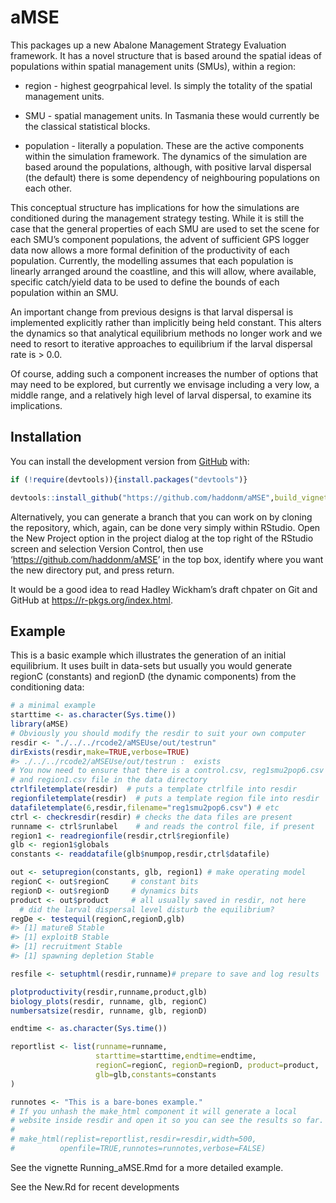 
<!-- README.md is generated from README.Rmd. Please edit that file -->

# aMSE

<!-- badges: start -->

<!-- badges: end -->

This packages up a new Abalone Management Strategy Evaluation framework.
It has a novel structure that is based around the spatial ideas of
populations within spatial management units (SMUs), within a region:

  - region - highest geogrpahical level. Is simply the totality of the
    spatial management units.

  - SMU - spatial management units. In Tasmania these would currently be
    the classical statistical blocks.

  - population - literally a population. These are the active components
    within the simulation framework. The dynamics of the simulation are
    based around the populations, although, with positive larval
    dispersal (the default) there is some dependency of neighbouring
    populations on each other.

This conceptual structure has implications for how the simulations are
conditioned during the management strategy testing. While it is still
the case that the general properties of each SMU are used to set the
scene for each SMU’s component populations, the advent of sufficient GPS
logger data now allows a more formal definition of the productivity of
each population. Currently, the modelling assumes that each population
is linearly arranged around the coastline, and this will allow, where
available, specific catch/yield data to be used to define the bounds of
each population within an SMU.

An important change from previous designs is that larval dispersal is
implemented explicitly rather than implicitly being held constant. This
alters the dynamics so that analytical equilibrium methods no longer
work and we need to resort to iterative approaches to equilibrium if the
larval dispersal rate is \> 0.0.

Of course, adding such a component increases the number of options that
may need to be explored, but currently we envisage including a very low,
a middle range, and a relatively high level of larval dispersal, to
examine its implications.

## Installation

You can install the development version from
[GitHub](https://github.com/haddonm/aMSE) with:

``` r
if (!require(devtools)){install.packages("devtools")} 

devtools::install_github("https://github.com/haddonm/aMSE",build_vignettes = TRUE)
```

Alternatively, you can generate a branch that you can work on by cloning
the repository, which, again, can be done very simply within RStudio.
Open the New Project option in the project dialog at the top right of
the RStudio screen and selection Version Control, then use
‘<https://github.com/haddonm/aMSE>’ in the top box, identify where you
want the new directory put, and press return.

It would be a good idea to read Hadley Wickham’s draft chpater on Git
and GitHub at <https://r-pkgs.org/index.html>.

## Example

This is a basic example which illustrates the generation of an initial
equilibrium. It uses built in data-sets but usually you would generate
regionC (constants) and regionD (the dynamic components) from the
conditioning data:

``` r
# a minimal example
starttime <- as.character(Sys.time())
library(aMSE)
# Obviously you should modify the resdir to suit your own computer
resdir <- "./../../rcode2/aMSEUse/out/testrun"
dirExists(resdir,make=TRUE,verbose=TRUE)
#> ./../../rcode2/aMSEUse/out/testrun :  exists
# You now need to ensure that there is a control.csv, reg1smu2pop6.csv
# and region1.csv file in the data directory
ctrlfiletemplate(resdir)  # puts a template ctrlfile into resdir
regionfiletemplate(resdir)  # puts a template region file into resdir
datafiletemplate(6,resdir,filename="reg1smu2pop6.csv") # etc
ctrl <- checkresdir(resdir) # checks the data files are present
runname <- ctrl$runlabel    # and reads the control file, if present
region1 <- readregionfile(resdir,ctrl$regionfile)
glb <- region1$globals
constants <- readdatafile(glb$numpop,resdir,ctrl$datafile)

out <- setupregion(constants, glb, region1) # make operating model 
regionC <- out$regionC     # constant bits
regionD <- out$regionD     # dynamics bits
product <- out$product     # all usually saved in resdir, not here
  # did the larval dispersal level disturb the equilibrium?
regDe <- testequil(regionC,regionD,glb) 
#> [1] matureB Stable
#> [1] exploitB Stable
#> [1] recruitment Stable
#> [1] spawning depletion Stable

resfile <- setuphtml(resdir,runname)# prepare to save and log results

plotproductivity(resdir,runname,product,glb)
biology_plots(resdir, runname, glb, regionC)
numbersatsize(resdir, runname, glb, regionD)

endtime <- as.character(Sys.time())

reportlist <- list(runname=runname,
                   starttime=starttime,endtime=endtime,
                   regionC=regionC, regionD=regionD, product=product,
                   glb=glb,constants=constants
)

runnotes <- "This is a bare-bones example."
# If you unhash the make_html component it will generate a local 
# website inside resdir and open it so you can see the results so far.
#
# make_html(replist=reportlist,resdir=resdir,width=500,
#          openfile=TRUE,runnotes=runnotes,verbose=FALSE)
```

See the vignette Running\_aMSE.Rmd for a more detailed example.

See the New.Rd for recent developments
